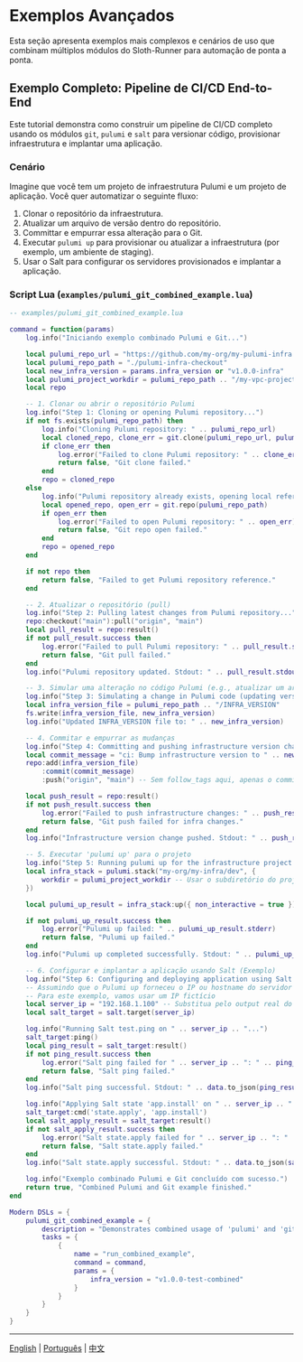 # Exemplos Avançados

Esta seção apresenta exemplos mais complexos e cenários de uso que combinam múltiplos módulos do Sloth-Runner para automação de ponta a ponta.

## Exemplo Completo: Pipeline de CI/CD End-to-End

Este tutorial demonstra como construir um pipeline de CI/CD completo usando os módulos `git`, `pulumi` e `salt` para versionar código, provisionar infraestrutura e implantar uma aplicação.

### Cenário

Imagine que você tem um projeto de infraestrutura Pulumi e um projeto de aplicação. Você quer automatizar o seguinte fluxo:

1.  Clonar o repositório da infraestrutura.
2.  Atualizar um arquivo de versão dentro do repositório.
3.  Committar e empurrar essa alteração para o Git.
4.  Executar `pulumi up` para provisionar ou atualizar a infraestrutura (por exemplo, um ambiente de staging).
5.  Usar o Salt para configurar os servidores provisionados e implantar a aplicação.

### Script Lua (`examples/pulumi_git_combined_example.lua`)

```lua
-- examples/pulumi_git_combined_example.lua

command = function(params)
    log.info("Iniciando exemplo combinado Pulumi e Git...")

    local pulumi_repo_url = "https://github.com/my-org/my-pulumi-infra.git" -- Exemplo de repo Pulumi
    local pulumi_repo_path = "./pulumi-infra-checkout"
    local new_infra_version = params.infra_version or "v1.0.0-infra"
    local pulumi_project_workdir = pulumi_repo_path .. "/my-vpc-project" -- Subdiretório dentro do repo clonado
    local repo

    -- 1. Clonar ou abrir o repositório Pulumi
    log.info("Step 1: Cloning or opening Pulumi repository...")
    if not fs.exists(pulumi_repo_path) then
        log.info("Cloning Pulumi repository: " .. pulumi_repo_url)
        local cloned_repo, clone_err = git.clone(pulumi_repo_url, pulumi_repo_path)
        if clone_err then
            log.error("Failed to clone Pulumi repository: " .. clone_err)
            return false, "Git clone failed."
        end
        repo = cloned_repo
    else
        log.info("Pulumi repository already exists, opening local reference.")
        local opened_repo, open_err = git.repo(pulumi_repo_path)
        if open_err then
            log.error("Failed to open Pulumi repository: " .. open_err)
            return false, "Git repo open failed."
        end
        repo = opened_repo
    end

    if not repo then
        return false, "Failed to get Pulumi repository reference."
    end

    -- 2. Atualizar o repositório (pull)
    log.info("Step 2: Pulling latest changes from Pulumi repository...")
    repo:checkout("main"):pull("origin", "main")
    local pull_result = repo:result()
    if not pull_result.success then
        log.error("Failed to pull Pulumi repository: " .. pull_result.stderr)
        return false, "Git pull failed."
    end
    log.info("Pulumi repository updated. Stdout: " .. pull_result.stdout)

    -- 3. Simular uma alteração no código Pulumi (e.g., atualizar um arquivo de versão)
    log.info("Step 3: Simulating a change in Pulumi code (updating version file)...")
    local infra_version_file = pulumi_repo_path .. "/INFRA_VERSION"
    fs.write(infra_version_file, new_infra_version)
    log.info("Updated INFRA_VERSION file to: " .. new_infra_version)

    -- 4. Commitar e empurrar as mudanças
    log.info("Step 4: Committing and pushing infrastructure version change...")
    local commit_message = "ci: Bump infrastructure version to " .. new_infra_version
    repo:add(infra_version_file)
        :commit(commit_message)
        :push("origin", "main") -- Sem follow_tags aqui, apenas o commit

    local push_result = repo:result()
    if not push_result.success then
        log.error("Failed to push infrastructure changes: " .. push_result.stderr)
        return false, "Git push failed for infra changes."
    end
    log.info("Infrastructure version change pushed. Stdout: " .. push_result.stdout)

    -- 5. Executar 'pulumi up' para o projeto
    log.info("Step 5: Running pulumi up for the infrastructure project...")
    local infra_stack = pulumi.stack("my-org/my-infra/dev", {
        workdir = pulumi_project_workdir -- Usar o subdiretório do projeto Pulumi
    })

    local pulumi_up_result = infra_stack:up({ non_interactive = true })

    if not pulumi_up_result.success then
        log.error("Pulumi up failed: " .. pulumi_up_result.stderr)
        return false, "Pulumi up failed."
    end
    log.info("Pulumi up completed successfully. Stdout: " .. pulumi_up_result.stdout)

    -- 6. Configurar e implantar a aplicação usando Salt (Exemplo)
    log.info("Step 6: Configuring and deploying application using Salt...")
    -- Assumindo que o Pulumi up forneceu o IP ou hostname do servidor
    -- Para este exemplo, vamos usar um IP fictício
    local server_ip = "192.168.1.100" -- Substitua pelo output real do Pulumi, se houver
    local salt_target = salt.target(server_ip)

    log.info("Running Salt test.ping on " .. server_ip .. "...")
    salt_target:ping()
    local ping_result = salt_target:result()
    if not ping_result.success then
        log.error("Salt ping failed for " .. server_ip .. ": " .. ping_result.stderr)
        return false, "Salt ping failed."
    end
    log.info("Salt ping successful. Stdout: " .. data.to_json(ping_result.stdout)) -- Assumindo que ping retorna JSON

    log.info("Applying Salt state 'app.install' on " .. server_ip .. "...")
    salt_target:cmd('state.apply', 'app.install')
    local salt_apply_result = salt_target:result()
    if not salt_apply_result.success then
        log.error("Salt state.apply failed for " .. server_ip .. ": " .. salt_apply_result.stderr)
        return false, "Salt state.apply failed."
    end
    log.info("Salt state.apply successful. Stdout: " .. data.to_json(salt_apply_result.stdout))

    log.info("Exemplo combinado Pulumi e Git concluído com sucesso.")
    return true, "Combined Pulumi and Git example finished."
end

Modern DSLs = {
    pulumi_git_combined_example = {
        description = "Demonstrates combined usage of 'pulumi' and 'git' modules for CI/CD pipeline.",
        tasks = {
            {
                name = "run_combined_example",
                command = command,
                params = {
                    infra_version = "v1.0.0-test-combined"
                }
            }
        }
    }
}
```

---
[English](../en/advanced-examples.md) | [Português](./advanced-examples.md) | [中文](../zh/advanced-examples.md)